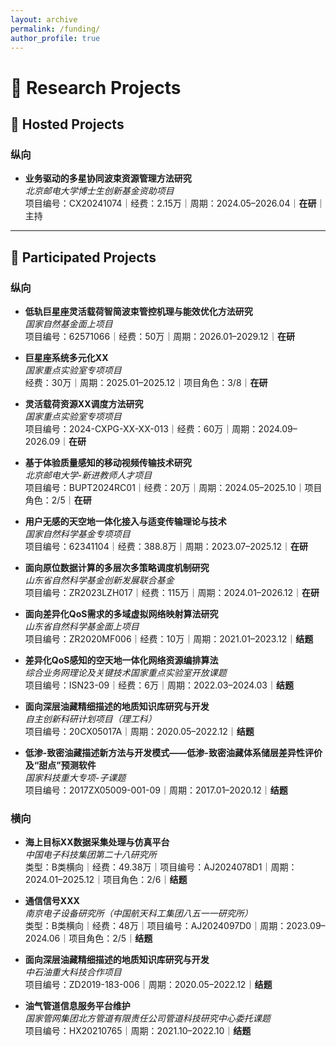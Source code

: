 ```yaml
---
layout: archive
permalink: /funding/
author_profile: true
---
```



# 🎯 Research Projects

## 🔹 Hosted Projects
### 纵向
- **业务驱动的多星协同波束资源管理方法研究**  
  *北京邮电大学博士生创新基金资助项目*  
  项目编号：CX20241074｜经费：2.15万｜周期：2024.05–2026.04｜**在研**｜主持  

---

## 🔹 Participated Projects
### 纵向
- **低轨巨星座灵活载荷智简波束管控机理与能效优化方法研究**  
  *国家自然基金面上项目*  
  项目编号：62571066｜经费：50万｜周期：2026.01–2029.12｜**在研**  

- **巨星座系统多元化XX**  
  *国家重点实验室专项项目*  
  经费：30万｜周期：2025.01–2025.12｜项目角色：3/8｜**在研**  

- **灵活载荷资源XX调度方法研究**  
  *国家重点实验室专项项目*  
  项目编号：2024-CXPG-XX-XX-013｜经费：60万｜周期：2024.09–2026.09｜**在研**  

- **基于体验质量感知的移动视频传输技术研究**  
  *北京邮电大学-新进教师人才项目*  
  项目编号：BUPT2024RC01｜经费：20万｜周期：2024.05–2025.10｜项目角色：2/5｜**在研**  

- **用户无感的天空地一体化接入与适变传输理论与技术**  
  *国家自然科学基金专项项目*  
  项目编号：62341104｜经费：388.8万｜周期：2023.07–2025.12｜**在研**  

- **面向原位数据计算的多层次多策略调度机制研究**  
  *山东省自然科学基金创新发展联合基金*  
  项目编号：ZR2023LZH017｜经费：115万｜周期：2024.01–2026.12｜**在研**  

- **面向差异化QoS需求的多域虚拟网络映射算法研究**  
  *山东省自然科学基金面上项目*  
  项目编号：ZR2020MF006｜经费：10万｜周期：2021.01–2023.12｜**结题**  

- **差异化QoS感知的空天地一体化网络资源编排算法**  
  *综合业务网理论及关键技术国家重点实验室开放课题*  
  项目编号：ISN23-09｜经费：6万｜周期：2022.03–2024.03｜**结题**  

- **面向深层油藏精细描述的地质知识库研究与开发**  
  *自主创新科研计划项目（理工科）*  
  项目编号：20CX05017A｜周期：2020.05–2022.12｜**结题**  

- **低渗-致密油藏描述新方法与开发模式——低渗-致密油藏体系储层差异性评价及“甜点”预测软件**  
  *国家科技重大专项-子课题*  
  项目编号：2017ZX05009-001-09｜周期：2017.01–2020.12｜**结题**  


### 横向
- **海上目标XX数据采集处理与仿真平台**  
  *中国电子科技集团第二十八研究所*  
  类型：B类横向｜经费：49.38万｜项目编号：AJ2024078D1｜周期：2024.01–2025.12｜项目角色：2/6｜**结题**  

- **通信信号XXX**  
  *南京电子设备研究所（中国航天科工集团八五一一研究所）*  
  类型：B类横向｜经费：48万｜项目编号：AJ2024097D0｜周期：2023.09–2024.06｜项目角色：2/5｜**结题**  

- **面向深层油藏精细描述的地质知识库研究与开发**  
  *中石油重大科技合作项目*  
  项目编号：ZD2019-183-006｜周期：2020.05–2022.12｜**结题**  

- **油气管道信息服务平台维护**  
  *国家管网集团北方管道有限责任公司管道科技研究中心委托课题*  
  项目编号：HX20210765｜周期：2021.10–2022.10｜**结题**  


